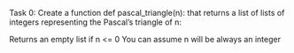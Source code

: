 Task 0:
	Create a function def pascal_triangle(n): that returns a list of lists of integers representing the Pascal’s triangle of n:

Returns an empty list if n <= 0
You can assume n will be always an integer
